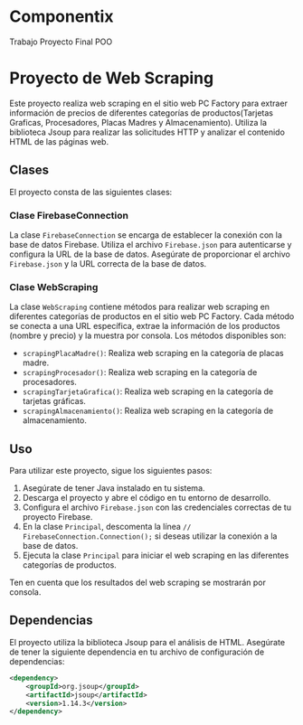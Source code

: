 # Componentix
Trabajo Proyecto Final POO

# Proyecto de Web Scraping
Este proyecto realiza web scraping en el sitio web PC Factory para extraer información de precios de diferentes categorías de productos(Tarjetas Graficas, Procesadores, Placas Madres y Almacenamiento). Utiliza la biblioteca Jsoup para realizar las solicitudes HTTP y analizar el contenido HTML de las páginas web.

## Clases
El proyecto consta de las siguientes clases:

### Clase FirebaseConnection
La clase `FirebaseConnection` se encarga de establecer la conexión con la base de datos Firebase. Utiliza el archivo `Firebase.json` para autenticarse y configura la URL de la base de datos. Asegúrate de proporcionar el archivo `Firebase.json` y la URL correcta de la base de datos.

### Clase WebScraping
La clase `WebScraping` contiene métodos para realizar web scraping en diferentes categorías de productos en el sitio web PC Factory. Cada método se conecta a una URL específica, extrae la información de los productos (nombre y precio) y la muestra por consola. Los métodos disponibles son:

- `scrapingPlacaMadre()`: Realiza web scraping en la categoría de placas madre.
- `scrapingProcesador()`: Realiza web scraping en la categoría de procesadores.
- `scrapingTarjetaGrafica()`: Realiza web scraping en la categoría de tarjetas gráficas.
- `scrapingAlmacenamiento()`: Realiza web scraping en la categoría de almacenamiento.

## Uso
Para utilizar este proyecto, sigue los siguientes pasos:

1. Asegúrate de tener Java instalado en tu sistema.
2. Descarga el proyecto y abre el código en tu entorno de desarrollo.
3. Configura el archivo `Firebase.json` con las credenciales correctas de tu proyecto Firebase.
4. En la clase `Principal`, descomenta la línea `// FirebaseConnection.Connection();` si deseas utilizar la conexión a la base de datos.
5. Ejecuta la clase `Principal` para iniciar el web scraping en las diferentes categorías de productos.

Ten en cuenta que los resultados del web scraping se mostrarán por consola.

## Dependencias
El proyecto utiliza la biblioteca Jsoup para el análisis de HTML. Asegúrate de tener la siguiente dependencia en tu archivo de configuración de dependencias:

```xml
<dependency>
    <groupId>org.jsoup</groupId>
    <artifactId>jsoup</artifactId>
    <version>1.14.3</version>
</dependency>
